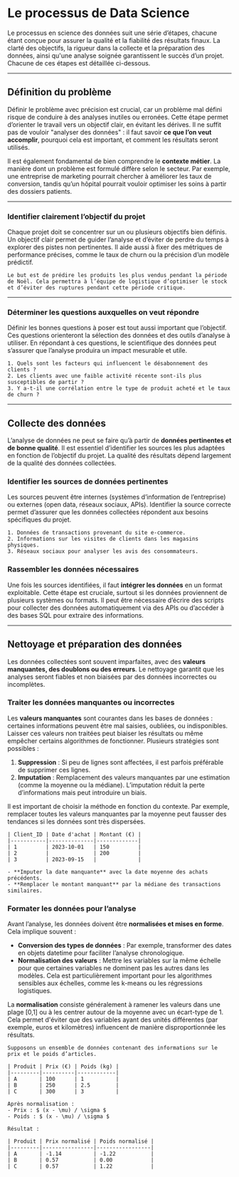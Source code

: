# Le processus de Data Science

Le processus en science des données suit une série d’étapes, chacune étant conçue pour assurer la qualité et la fiabilité des résultats finaux. La clarté des objectifs, la rigueur dans la collecte et la préparation des données, ainsi qu'une analyse soignée garantissent le succès d’un projet. Chacune de ces étapes est détaillée ci-dessous.

---

## Définition du problème

Définir le problème avec précision est crucial, car un problème mal défini risque de conduire à des analyses inutiles ou erronées. Cette étape permet d’orienter le travail vers un objectif clair, en évitant les dérives. Il ne suffit pas de vouloir "analyser des données" : il faut savoir **ce que l’on veut accomplir**, pourquoi cela est important, et comment les résultats seront utilisés.

Il est également fondamental de bien comprendre le **contexte métier**. La manière dont un problème est formulé diffère selon le secteur. Par exemple, une entreprise de marketing pourrait chercher à améliorer les taux de conversion, tandis qu’un hôpital pourrait vouloir optimiser les soins à partir des dossiers patients.

---

### Identifier clairement l’objectif du projet

Chaque projet doit se concentrer sur un ou plusieurs objectifs bien définis. Un objectif clair permet de guider l’analyse et d’éviter de perdre du temps à explorer des pistes non pertinentes. Il aide aussi à fixer des métriques de performance précises, comme le taux de churn ou la précision d’un modèle prédictif.

```{admonition} Exemple : Objectif d’un projet d’analyse des ventes
Le but est de prédire les produits les plus vendus pendant la période de Noël. Cela permettra à l’équipe de logistique d’optimiser le stock et d’éviter des ruptures pendant cette période critique.
```

---

### Déterminer les questions auxquelles on veut répondre

Définir les bonnes questions à poser est tout aussi important que l’objectif. Ces questions orienteront la sélection des données et des outils d’analyse à utiliser. En répondant à ces questions, le scientifique des données peut s’assurer que l’analyse produira un impact mesurable et utile.

```{admonition} Exemple : Questions pour prédire le churn
1. Quels sont les facteurs qui influencent le désabonnement des clients ?
2. Les clients avec une faible activité récente sont-ils plus susceptibles de partir ?
3. Y a-t-il une corrélation entre le type de produit acheté et le taux de churn ?
```

---

## Collecte des données

L’analyse de données ne peut se faire qu’à partir de **données pertinentes et de bonne qualité**. Il est essentiel d’identifier les sources les plus adaptées en fonction de l’objectif du projet. La qualité des résultats dépend largement de la qualité des données collectées.

### Identifier les sources de données pertinentes

Les sources peuvent être internes (systèmes d’information de l’entreprise) ou externes (open data, réseaux sociaux, APIs). Identifier la source correcte permet d’assurer que les données collectées répondent aux besoins spécifiques du projet.

```{admonition} Exemple : Sources pour une analyse de comportement d’achat
1. Données de transactions provenant du site e-commerce.
2. Informations sur les visites de clients dans les magasins physiques.
3. Réseaux sociaux pour analyser les avis des consommateurs.
```

### Rassembler les données nécessaires

Une fois les sources identifiées, il faut **intégrer les données** en un format exploitable. Cette étape est cruciale, surtout si les données proviennent de plusieurs systèmes ou formats. Il peut être nécessaire d’écrire des scripts pour collecter des données automatiquement via des APIs ou d’accéder à des bases SQL pour extraire des informations.

---

## Nettoyage et préparation des données

Les données collectées sont souvent imparfaites, avec des **valeurs manquantes, des doublons ou des erreurs**. Le nettoyage garantit que les analyses seront fiables et non biaisées par des données incorrectes ou incomplètes.

### Traiter les données manquantes ou incorrectes

Les **valeurs manquantes** sont courantes dans les bases de données : certaines informations peuvent être mal saisies, oubliées, ou indisponibles. Laisser ces valeurs non traitées peut biaiser les résultats ou même empêcher certains algorithmes de fonctionner. Plusieurs stratégies sont possibles :
1. **Suppression** : Si peu de lignes sont affectées, il est parfois préférable de supprimer ces lignes.
2. **Imputation** : Remplacement des valeurs manquantes par une estimation (comme la moyenne ou la médiane). L’imputation réduit la perte d’informations mais peut introduire un biais.

Il est important de choisir la méthode en fonction du contexte. Par exemple, remplacer toutes les valeurs manquantes par la moyenne peut fausser des tendances si les données sont très dispersées.

```{admonition} Exemple : Traitement des données manquantes  
| Client_ID | Date d'achat | Montant (€) |
|-----------|--------------|-------------|
| 1         | 2023-10-01   | 150         |
| 2         |              | 200         |
| 3         | 2023-09-15   |             |

- **Imputer la date manquante** avec la date moyenne des achats précédents.
- **Remplacer le montant manquant** par la médiane des transactions similaires.
```

### Formater les données pour l’analyse

Avant l’analyse, les données doivent être **normalisées et mises en forme**. Cela implique souvent :
- **Conversion des types de données** : Par exemple, transformer des dates en objets datetime pour faciliter l’analyse chronologique.
- **Normalisation des valeurs** : Mettre les variables sur la même échelle pour que certaines variables ne dominent pas les autres dans les modèles. Cela est particulièrement important pour les algorithmes sensibles aux échelles, comme les k-means ou les régressions logistiques.

La **normalisation** consiste généralement à ramener les valeurs dans une plage [0,1] ou à les centrer autour de la moyenne avec un écart-type de 1. Cela permet d'éviter que des variables ayant des unités différentes (par exemple, euros et kilomètres) influencent de manière disproportionnée les résultats.

```{admonition} Exemple : Normalisation d’une variable
Supposons un ensemble de données contenant des informations sur le prix et le poids d’articles.

| Produit | Prix (€) | Poids (kg) |
|---------|----------|------------|
| A       | 100      | 1          |
| B       | 250      | 2.5        |
| C       | 300      | 3          |

Après normalisation :  
- Prix : $ (x - \mu) / \sigma $  
- Poids : $ (x - \mu) / \sigma $

Résultat :  

| Produit | Prix normalisé | Poids normalisé |
|---------|----------------|-----------------|
| A       | -1.14          | -1.22           |
| B       | 0.57           | 0.00            |
| C       | 0.57           | 1.22            |
```



